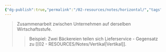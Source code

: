 ```yaml
---
{"dg-publish":true,"permalink":"/02-resources/notes/horizontal/","tags":["wirtschaft/bwl","wirtschaft/kooperation"],"noteIcon":"","updated":"2025-10-29T12:59:06.532+01:00"}
---
```


>Zusammenarbeit zwischen Unternehmen auf derselben Wirtschaftsstufe.
>>Beispiel: Zwei Bäckereien teilen sich Lieferservice - Gegensatz zu [[02 - RESOURCES/Notes/Vertikal\|Vertikal]].